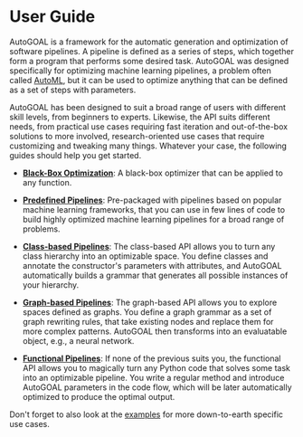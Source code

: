 # User Guide

AutoGOAL is a framework for the automatic generation and optimization of software pipelines.
A pipeline is defined as a series of steps, which together form a program that performs some desired task.
AutoGOAL was designed specifically for optimizing machine learning pipelines, a problem often called [AutoML](https://automl.org),
but it can be used to optimize anything that can be defined as a set of steps with parameters.

AutoGOAL has been designed to suit a broad range of users with different skill levels, from beginners to experts.
Likewise, the API suits different needs, from practical use cases requiring fast iteration and out-of-the-box solutions
to more involved, research-oriented use cases that require customizing and tweaking many things.
Whatever your case, the following guides should help you get started.

* **[Black-Box Optimization](./blackbox/)**:
    A black-box optimizer that can be applied to any function.

* **[Predefined Pipelines](./predefined/)**:
    Pre-packaged with pipelines based on popular machine learning frameworks,
    that you can use in few lines of code to build highly optimized machine learning pipelines for a broad range of problems.

* **[Class-based Pipelines](./cfg/)**:
    The class-based API allows you to turn any class hierarchy into an optimizable space.
    You define classes and annotate the constructor's parameters
    with attributes, and AutoGOAL automatically builds a grammar that generates all possible
    instances of your hierarchy.

* **[Graph-based Pipelines](./graph/)**:
    The graph-based API allows you to explore spaces defined as graphs. You define a graph grammar as
    a set of graph rewriting rules, that take existing nodes and replace them for more complex patterns.
    AutoGOAL then transforms into an evaluatable object, e.g., a neural network.

* **[Functional Pipelines](./functional/)**:
    If none of the previous suits you, the functional API allows you to magically turn any Python code
    that solves some task into an optimizable pipeline.
    You write a regular method and introduce AutoGOAL parameters in the code flow, which will be later
    automatically optimized to produce the optimal output.

Don't forget to also look at the [examples](../examples/) for more down-to-earth specific use cases.
